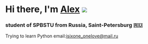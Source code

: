 # Hi there, I'm [Alex](https://daniilshat.ru/) ![](https://github.com/blackcater/blackcater/raw/main/images/Hi.gif) 
### student of SPBSTU from Russia, Saint-Petersburg 🇷🇺
Trying to learn Python
email:isixone_onelove@mail.ru
